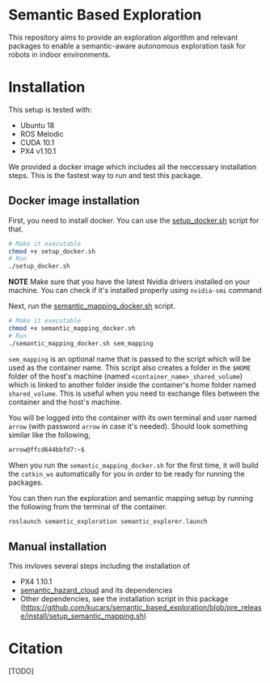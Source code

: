 # Semantic Based Exploration
This repository aims to provide an exploration algorithm and relevant packages to enable a semantic-aware autonomous exploration task for robots in indoor environments.  

# Installation 
This setup is tested with:
* Ubuntu 18
* ROS Melodic
* CUDA 10.1
* PX4 v1.10.1

We provided a docker image which includes all the neccessary installation steps. This is the fastest way to run and test this package.

## Docker image installation
First, you need to install docker. You can use the [setup_docker.sh](https://github.com/kucars/semantic_based_exploration/blob/pre_release/setup_docker.sh) script for that.
```sh
# Make it executable
chmod +x setup_docker.sh 
# Run
./setup_docker.sh
```

**NOTE** Make sure that you have the latest Nvidia drivers installed on your machine. You can check if it's installed properly using `nvidia-smi` command

Next, run the [semantic_mapping_docker.sh](https://github.com/kucars/semantic_based_exploration/blob/pre_release/semantic_mapping_docker.sh) script.
```sh
# Make it executable
chmod +x semantic_mapping_docker.sh 
# Run
./semantic_mapping_docker.sh sem_mapping
```
`sem_mapping` is an optional name that is passed to the script which will be used as the container name. This script also creates a folder in the `$HOME` folder of the host's machine (named `<container_name>_shared_volume`) which is linked to another folder inside the container's home folder named `shared_volume`. This is useful when you need to exchange files between the container and the host's machine.

You will be logged into the container with its own terminal and user named `arrow` (with password `arrow` in case it's needed). Should look something similar like the following,
```sh
arrow@ffcd644bbfd7:~$ 
```

When you run the `semantic_mapping_docker.sh` for the first time, it will build the `catkin_ws` automatically for you in order to be ready for running the packages.

You can then run the exploration and semantic mapping setup by running the following from the terminal of the container.
```sh
roslaunch semantic_exploration semantic_explorer.launch
```

## Manual installation
This invloves several steps including the installation of 
* PX4 1.10.1
* [semantic_hazard_cloud](https://github.com/kucars/semantic_hazard_cloud) and its dependencies
* Other dependencies, see the installation script in this package (https://github.com/kucars/semantic_based_exploration/blob/pre_release/install/setup_semantic_mapping.sh)

# Citation
[TODO]
